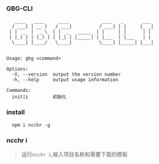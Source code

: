 ### GBG-CLI

```$xslt
   ____   ____     ____            ____   _       ___
  / ___| | __ )   / ___|          / ___| | |     |_ _|
 | |  _  |  _ \  | |  _   _____  | |     | |      | |
 | |_| | | |_) | | |_| | |_____| | |___  | |___   | |
  \____| |____/   \____|          \____| |_____| |___|


Usage: gbg <command>

Options:
  -V, --version  output the version number
  -h, --help     output usage information

Commands:
  init|i         初始化
```

### install

```
  npm i ncchr -g
```

### ncchr i

> 运行`ncchr i`,输入项目名称和需要下载的模板